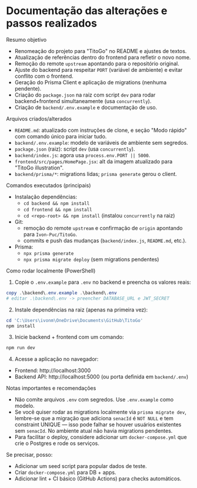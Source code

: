 # Documentação das alterações e passos realizados

Resumo objetivo

- Renomeação do projeto para "TitoGo" no README e ajustes de textos.
- Atualização de referências dentro do frontend para refletir o novo nome.
- Remoção do remote `upstream` apontando para o repositório original.
- Ajuste do backend para respeitar `PORT` (variável de ambiente) e evitar conflito com o frontend.
- Geração do Prisma Client e aplicação de migrations (nenhuma pendente).
- Criação do `package.json` na raiz com script `dev` para rodar backend+frontend simultaneamente (usa `concurrently`).
- Criação de `backend/.env.example` e documentação de uso.

Arquivos criados/alterados

- `README.md`: atualizado com instruções de clone, e seção "Modo rápido" com comando único para iniciar tudo.
- `backend/.env.example`: modelo de variáveis de ambiente sem segredos.
- `package.json` (raiz): script `dev` (usa `concurrently`).
- `backend/index.js`: agora usa `process.env.PORT || 5000`.
- `frontend/src/pages/HomePage.jsx`: alt da imagem atualizado para "TitoGo illustration".
- `backend/prisma/*`: migrations lidas; `prisma generate` gerou o client.

Comandos executados (principais)

- Instalação dependências:
  - `cd backend && npm install`
  - `cd frontend && npm install`
  - `cd <repo-root> && npm install` (instalou `concurrently` na raiz)
- Git:
  - remoção do remote `upstream` e confirmação de `origin` apontando para `Ivon-Puc/TitoGo`.
  - commits e push das mudanças (`backend/index.js`, `README.md`, etc.).
- Prisma:
  - `npx prisma generate`
  - `npx prisma migrate deploy` (sem migrations pendentes)

Como rodar localmente (PowerShell)

1. Copie o `.env.example` para `.env` no backend e preencha os valores reais:

```powershell
copy .\backend\.env.example .\backend\.env
# editar .\backend\.env -> preencher DATABASE_URL e JWT_SECRET
```

2. Instale dependências na raiz (apenas na primeira vez):

```powershell
cd 'C:\Users\ivonm\OneDrive\Documents\GitHub\TitoGo'
npm install
```

3. Inicie backend + frontend com um comando:

```powershell
npm run dev
```

4. Acesse a aplicação no navegador:

- Frontend: http://localhost:3000
- Backend API: http://localhost:5000 (ou porta definida em `backend/.env`)

Notas importantes e recomendações

- Não comite arquivos `.env` com segredos. Use `.env.example` como modelo.
- Se você quiser rodar as migrations localmente via `prisma migrate dev`, lembre-se que a migração que adiciona `senacId` é `NOT NULL` e tem constraint UNIQUE — isso pode falhar se houver usuários existentes sem `senacId`. No ambiente atual não havia migrations pendentes.
- Para facilitar o deploy, considere adicionar um `docker-compose.yml` que crie o Postgres e rode os serviços.

Se precisar, posso:

- Adicionar um seed script para popular dados de teste.
- Criar `docker-compose.yml` para DB + apps.
- Adicionar lint + CI básico (GitHub Actions) para checks automáticos.
